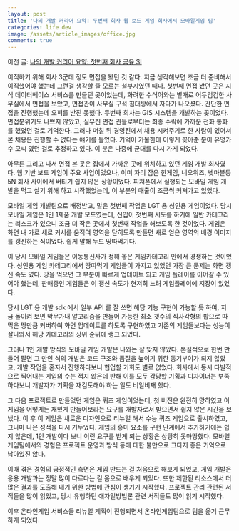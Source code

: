 ```yaml
---
layout: post
title: '나의 개발 커리어 요약: 두번째 회사 웹 보드 게임 회사에서 모바일게임 팀'
categories: life dev
image: /assets/article_images/office.jpg
comments: true
---
```



이전 글: [나의 개발 커리어 요약: 첫번째 회사 금융 SI](https://gsong.pe.kr/life/2023/07/31/%EA%B0%9C%EC%BB%A4%EC%9A%94%EC%95%BD_%EC%B2%AB%EB%B2%88%EC%A7%B8%ED%9A%8C%EC%82%AC.html)

이직하기 위해 회사 3군데 정도 면접을 봤던 것 같다. 지금 생각해보면 조금 더 준비해서 이직했어야 했는데 그런걸 생각할 줄 모르는 철부지였던 때다. 첫번째 면접 봤던 곳은 지식 데이터베이스 서비스를 만들던 곳이었는데, 화려한 수식어와는 별개로 어두컴컴한 사무실에서 면접을 보았고, 면접관이 사무실 구석 침대방에서 자다가 나오셨다. 간단한 면접을 진행했는데 오퍼를 받진 못했다. 두번째 회사는 GIS 시스템을 개발하는 곳이었다. 면접분위기도 나쁘지 않았고, 실무진 면접 관들로부터는 최종 수락에 가까운 전화 통화를 했었던 걸로 기억한다. 그러나 며칠 뒤 경영진에서 채용 시켜주기로 한 사람이 있어서 본 채용은 진행할 수 없다는 얘기를 들었다. 기억이 가물한데 이렇게 꽂아준 분이 유명가수 모씨 였던 걸로 추정하고 있다. 이 분은 나중에 군대를 다시 가게 되었다.

아무튼 그리고 나서 면접 본 곳은 집에서 가까운 곳에 위치하고 있던 게임 개발 회사였다. 웹 기반 보드 게임이 주요 사업이었으나, 이미 자리 잡은 한게임, 네오위즈, 넷마블등 5N 회사 사이에서 버티기 쉽지 않은 상황이었다. 피쳐폰에서 실행되는 모바일 게임 개발을 먹고 살기 위해 하고 시작했었는데, 이 부분의 매출이 조금씩 커져가고 있었다.

모바일 게임 개발팀으로 배정받고, 맡은 첫번째 작업은 LGT 용 성인용 게임이었다. 당시 모바일 게임은 1인 1제품 개발 모드였는데, 신입이 첫번째 시도를 하기에 일반 카테고리는 리스크가 있으니 조금 더 작은 곳에서 첫번째 작업을 해보도록 한 것이었다. 게임은 화면 내 가로 세로 커서를 움직여 영역을 닫히도록 만들면 새로 얻은 영역의 배경 이미지를 갱신하는 식이었다. 쉽게 말해 누드 땅따먹기다.

이 당시 모바일 게임들은 이동통신사가 정해 놓은 게임카테고리 안에서 경쟁하는 것이었다. 성인용 게임 카테고리에서 땅따먹기 게임들이 가지고 있었던 가장 큰 문제는 화면 갱신 속도 였다. 땅을 먹으면 그 부분이 빠르게 업데이트 되고 게임 플레이를 이어갈 수 있어야 했는데, 판매중인 게임들은 이 갱신 속도가 현저히 느려 게임플레이에 지장이 있었다.

당시 LGT 용 개발 sdk 에서 일부 API 를 잘 쓰면 해당 기능 구현이 가능할 듯 하여, 지금 돌이켜 보면 막무가내 알고리즘을 만들어 가능한 최소 갯수의 직사각형의 합으로 따먹은 땅만큼 커버하여 화면 업데이트를 하도록 구현하였고 기존의 게임들보다는 성능이 잘나와서 해당 카테고리의 상위 순위에 랭크 되었다.

그러나 1인 개발 방식의 모바일 게임 개발은 나와는 잘 맞지 않았다. 본질적으로 한번 만들어 팔면 그 만인 식의 개발은 코드 구조와 품질을 높이기 위한 동기부여가 되지 않았고, 개발 작업을 혼자서 진행하다보니 협업할 기회도 별로 없었다. 회사에서 동시 다발적으로 찍어내는 게임의 수는 적지 않은데 반해 이를 모두 감당할 기획과 디자이너는 부족하다보니 개발자가 기획을 재검토해야 하는 일도 비일비재 했다.

그 다음 프로젝트로 만들었던 게임은 퀴즈 게임이었는데, 첫 버전은 완전히 망하였고 이 게임을 어떻게든 재밌게 만들어보라는 요구를 개발자로서 받으면서 쉽지 않은 시간을 보냈다. 이 후 이 게임은 새로운 디자인으로 리뉴얼 해서 수능 퀴즈 게임으로 출시하였고, 그나마 나은 성적을 다시 거두었다. 게임의 흥미 요소를 구현 단계에서 추가하기에는 쉽지 않은데, 1인 개발이다 보니 이런 요구를 받게 되는 상황은 상당히 못마땅했다. 모바일게임팀에서의 경험은 프로젝트 운영과 방식 등에 대한 불만으로 그다지 좋은 기억으로 남아있진 않다.

이때 겪은 경험의 긍정적인 측면은 게임 만드는 걸 처음으로 해보게 되었고, 게임 개발은 응용 개발과는 정말 많이 다르다는 걸 몸으로 배우게 되었다. 또한 제한된 리소스에서 더 많은 결과를 도출해 내기 위한 방법에 관심이 생기기 시작했다. 프로젝트 관리 관련된 서적들을 많이 읽었고, 당시 유행하던 애자일방법론 관련 서적들도 많이 읽기 시작했다.

이후 온라인게임 서비스들 리뉴얼 계획이 진행되면서 온라인게임팀으로 팀을 옮겨 근무하게 되었다.

